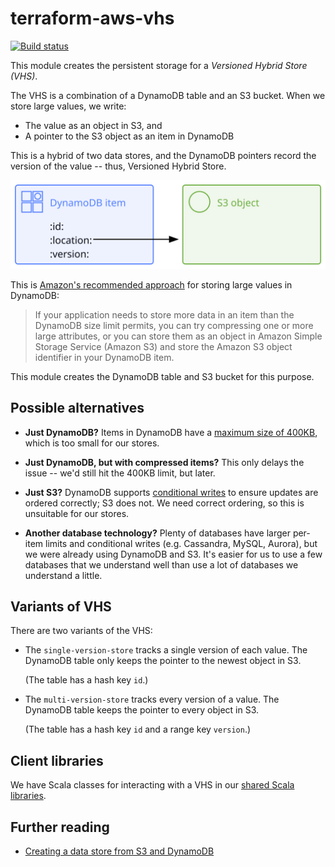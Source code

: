 # terraform-aws-vhs

[![Build status](https://badge.buildkite.com/e003c26e84856dea7d37fc77c9f6e393d3007984bfb6c80f96.svg?main)](https://buildkite.com/wellcomecollection/terraform-module-terraform-aws-vhs)

This module creates the persistent storage for a *Versioned Hybrid Store (VHS)*.

The VHS is a combination of a DynamoDB table and an S3 bucket.
When we store large values, we write:

*   The value as an object in S3, and
*   A pointer to the S3 object as an item in DynamoDB

This is a hybrid of two data stores, and the DynamoDB pointers record the version of the value -- thus, Versioned Hybrid Store.

<img src="pointer.svg">

This is [Amazon's recommended approach][aws_recommends] for storing large values in DynamoDB:

> If your application needs to store more data in an item than the DynamoDB size limit permits, you can try compressing one or more large attributes, or you can store them as an object in Amazon Simple Storage Service (Amazon S3) and store the Amazon S3 object identifier in your DynamoDB item.

This module creates the DynamoDB table and S3 bucket for this purpose.

[aws_recommends]: https://docs.aws.amazon.com/amazondynamodb/latest/developerguide/bp-use-s3-too.html



## Possible alternatives

-   **Just DynamoDB?**
    Items in DynamoDB have a [maximum size of 400KB](https://docs.aws.amazon.com/amazondynamodb/latest/developerguide/Limits.html#limits-items), which is too small for our stores.

-   **Just DynamoDB, but with compressed items?**
    This only delays the issue -- we'd still hit the 400KB limit, but later.

-   **Just S3?**
    DynamoDB supports [conditional writes] to ensure updates are ordered correctly; S3 does not.
    We need correct ordering, so this is unsuitable for our stores.

-   **Another database technology?**
    Plenty of databases have larger per-item limits and conditional writes (e.g. Cassandra, MySQL, Aurora), but we were already using DynamoDB and S3.
    It's easier for us to use a few databases that we understand well than use a lot of databases we understand a little.

[conditional writes]: https://docs.aws.amazon.com/amazondynamodb/latest/developerguide/WorkingWithItems.html#WorkingWithItems.ConditionalUpdate



## Variants of VHS

There are two variants of the VHS:

*   The `single-version-store` tracks a single version of each value.
    The DynamoDB table only keeps the pointer to the newest object in S3.

    (The table has a hash key `id`.)

*   The `multi-version-store` tracks every version of a value.
    The DynamoDB table keeps the pointer to every object in S3.

    (The table has a hash key `id` and a range key `version`.)



## Client libraries

We have Scala classes for interacting with a VHS in our [shared Scala libraries][scala_libs].

[scala_libs]: https://github.com/wellcomecollection/scala-libs/tree/main/storage



## Further reading

-   [Creating a data store from S3 and DynamoDB][stacks]

[stacks]: https://stacks.wellcomecollection.org/creating-a-data-store-from-s3-and-dynamodb-8bb9ecce8fc1
